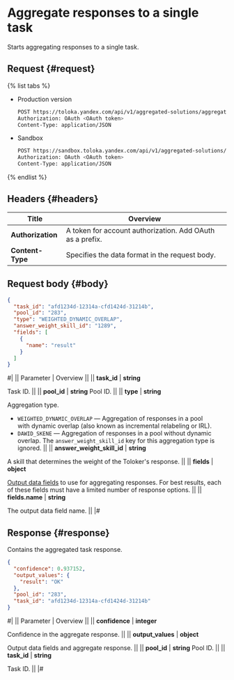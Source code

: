 # Aggregate responses to a single task

Starts aggregating responses to a single task.

## Request {#request}

{% list tabs %}

- Production version

  ```bash
  POST https://toloka.yandex.com/api/v1/aggregated-solutions/aggregate-by-task
  Authorization: OAuth <OAuth token>
  Content-Type: application/JSON
  ```

- Sandbox

  ```bash
  POST https://sandbox.toloka.yandex.com/api/v1/aggregated-solutions/aggregate-by-task
  Authorization: OAuth <OAuth token>
  Content-Type: application/JSON
  ```

{% endlist %}


## Headers {#headers}

Title | Overview
----- | -----
**Authorization** | A token for account authorization. Add OAuth as a prefix.
**Content-Type** | Specifies the data format in the request body.


## Request body {#body}

```json
{
  "task_id": "afd1234d-12314a-cfd1424d-31214b",
  "pool_id": "283",
  "type": "WEIGHTED_DYNAMIC_OVERLAP",
  "answer_weight_skill_id": "1289",
  "fields": [
    {
      "name": "result"
    }
  ]
}
```

#|
|| Parameter | Overview ||
|| **task_id** | **string**

Task ID. ||
|| **pool_id** | **string**
Pool ID. ||
|| **type** | **string**

Aggregation type.

- `WEIGHTED_DYNAMIC_OVERLAP` — Aggregation of responses in a pool with dynamic overlap (also known as incremental relabeling or IRL).
- `DAWID_SKENE` — Aggregation of responses in a pool without dynamic overlap. The `answer_weight_skill_id` key for this aggregation type is ignored. ||
|| **answer_weight_skill_id** | **string**

A skill that determines the weight of the Toloker's response. ||
|| **fields** | **object**

[Output data fields](https://toloka.ai/docs/guide/concepts/result-aggregation.html?lang=en) to use for aggregating responses. For best results, each of these fields must have a limited number of response options. ||
|| **fields.name** | **string**

The output data field name. ||
|#

## Response {#response}

Contains the aggregated task response.

```json
{
  "confidence": 0.937152,
  "output_values": {
    "result": "OK"
  },
  "pool_id": "283",
  "task_id": "afd1234d-12314a-cfd1424d-31214b"
}
```

#|
|| Parameter | Overview ||
|| **confidence** | **integer**

Confidence in the aggregate response. ||
|| **output_values** | **object**

Output data fields and aggregate response. ||
|| **pool_id** | **string**
Pool ID. ||
|| **task_id** | **string**

Task ID. ||
|#
